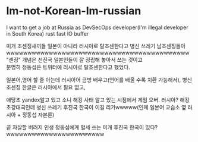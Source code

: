 # Im-not-Korean-Im-russian
I want to get a job at Russia as DevSecOps developer(I'm illegal developer in South Korea)
rust fast IO buffer 

미개 조센징새끼들 일본이 아니라 러시아로 탈조센한다고 병신 쓰레기 남조센징들아wwwwwwwwwwwwwwwwwwwwwwwwwwwwwwwwwwwwwwwwwww 
"센징" 개념은 선진국 일본인들이 잘 정립해 놓아서 쓰는 것이고  
분명히 정동섭은 트위터에 러시아로 탈조센한다고 했었다.  

일본어,영어 할 줄 아는데 러시아어 금방 배우고(언어를 배울 수록 치환 가능해서), 병신 조센징 한글은 러시아에서 필요 없고,

애당초 yandex알고 있고 소니 해킹 사태 알고 있는 시점에서 게임 오버. 러시아? 해킹 초강대국인데 병신 쓰레기 후진국 한국이 이길 리가wwwww(인제 일본어 교습소 옆 러시아 + 정동섭 자본론)

곧 자살할 버러지 인생 정동섭에게 혈세 쓰는 미개 후진국 한국이 있다?wwwwwwwwwwwwwwwwwwwwwww
